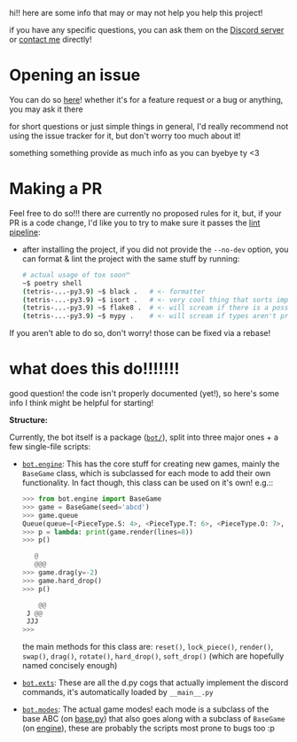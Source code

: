 hi!! here are some info that may or may not help you help this project!

if you have any specific questions, you can ask them on the [Discord server](https://discord.gg/ytJj3eQ74B) or [contact me](https://dzshn.xyz) directly!

# Opening an issue

You can do so [here](https://github.com/dzshn/tetris-discord/issues/new/choose)! whether it's for a feature request or a bug or anything, you may ask it there

for short questions or just simple things in general, I'd really recommend not using the issue tracker for it, but don't worry too much about it!

something something provide as much info as you can byebye ty <3

# Making a PR

Feel free to do so!!! there are currently no proposed rules for it, but, if your PR is a code change, I'd like you to try to make sure it passes the [lint pipeline](.github/workflows/lint.yml):

-   after installing the project, if you did not provide the `--no-dev` option, you can format & lint the project with the same stuff by running:

    ```sh
    # actual usage of tox soon™
    ~$ poetry shell
    (tetris-...-py3.9) ~$ black .   # <- formatter
    (tetris-...-py3.9) ~$ isort .   # <- very cool thing that sorts imports
    (tetris-...-py3.9) ~$ flake8 .  # <- will scream if there is a possible error
    (tetris-...-py3.9) ~$ mypy .    # <- will scream if types aren't properly set
    ```

If you aren't able to do so, don't worry! those can be fixed via a rebase!

# what does this do!!!!!!!

good question! the code isn't properly documented (yet!), so here's some info I think might be helpful for starting!

**Structure:**

Currently, the bot itself is a package ([`bot/`](bot)), split into three major ones + a few single-file scripts:

-   [`bot.engine`](bot/engine): This has the core stuff for creating new games, mainly the `BaseGame` class, which is subclassed for each mode to add their own functionality. In fact though, this class can be used on it's own! e.g.::

    ```py
    >>> from bot.engine import BaseGame
    >>> game = BaseGame(seed='abcd')
    >>> game.queue
    Queue(queue=[<PieceType.S: 4>, <PieceType.T: 6>, <PieceType.O: 7>, <PieceType.Z: 5>], bag=[<PieceType.I: 1>, <PieceType.L: 2>])
    >>> p = lambda: print(game.render(lines=8))
    >>> p()

       @
       @@@
    >>> game.drag(y=-2)
    >>> game.hard_drop()
    >>> p()

        @@
     J @@
     JJJ
    >>>
    ```

    the main methods for this class are: `reset()`, `lock_piece()`, `render()`, `swap()`, `drag()`, `rotate()`, `hard_drop()`, `soft_drop()` (which are hopefully named concisely enough)

-   [`bot.exts`](bot/exts): These are all the d.py cogs that actually implement the discord commands, it's automatically loaded by `__main__.py`

-   [`bot.modes`](bot/modes): The actual game modes! each mode is a subclass of the base ABC (on [base.py](bot/modes/base.py)) that also goes along with a subclass of `BaseGame` (on [engine](bot/engine/__init__.py)), these are probably the scripts most prone to bugs too :p
